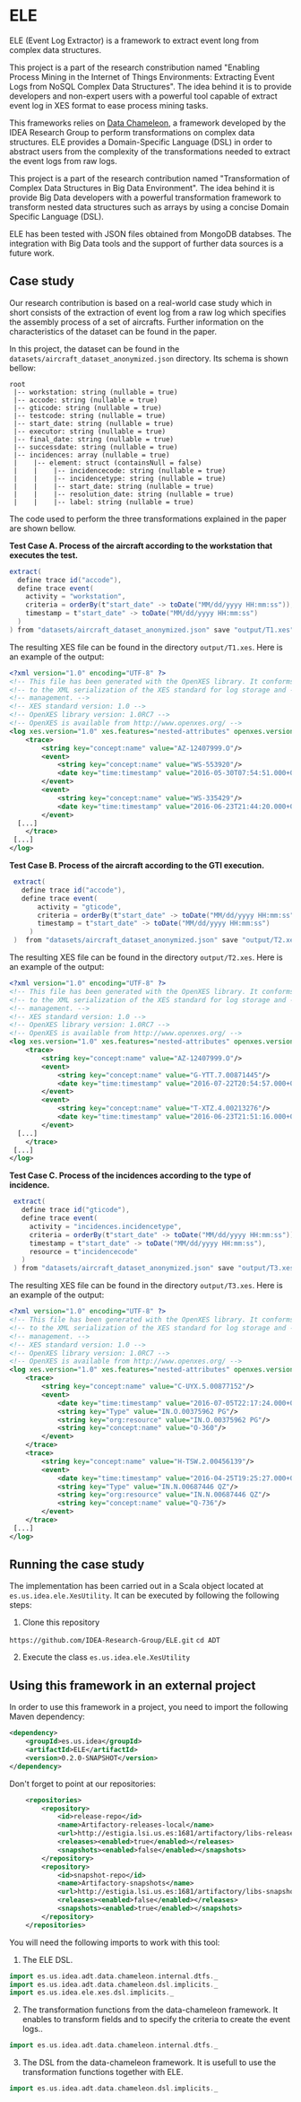 # ELE

ELE (Event Log Extractor) is a framework to extract event long from complex data structures.

This project is a part of the research constribution named "Enabling Process Mining in the Internet of Things Environments: Extracting Event Logs from NoSQL Complex Data Structures". The idea behind it is to provide developers and non-expert users with a powerful tool capable of extract event log in XES format to ease process mining tasks. 

This frameworks relies on [Data Chameleon](https://github.com/IDEA-Research-Group/data-chameleon-core), a framework developed by the IDEA Research Group to perform transformations on complex data structures. ELE provides a Domain-Specific Language (DSL) in order to abstract users from the complexity of the transformations needed to extract the event logs from raw logs.

This project is a part of the research contribution named "Transformation of Complex Data Structures in Big Data Environment". The idea behind it is provide Big Data developers with a powerful transformation framework to transform nested data structures such as arrays by using a concise Domain Specific Language (DSL).

ELE has been tested with JSON files obtained from MongoDB databses. The integration with Big Data tools and the support of further data sources is a future work.

## Case study

Our research contribution is based on a real-world case study which in short consists of the extraction of event log from a raw log which specifies the assembly process of a set of aircrafts. Further information on the characteristics of the dataset can be found in the paper.

In this project, the dataset can be found in the `datasets/aircraft_dataset_anonymized.json` directory. Its schema is shown bellow:

```
root
 |-- workstation: string (nullable = true)
 |-- accode: string (nullable = true)
 |-- gticode: string (nullable = true)
 |-- testcode: string (nullable = true)
 |-- start_date: string (nullable = true)
 |-- executor: string (nullable = true)
 |-- final_date: string (nullable = true)
 |-- successdate: string (nullable = true)
 |-- incidences: array (nullable = true)
 |    |-- element: struct (containsNull = false)
 |    |    |-- incidencecode: string (nullable = true)
 |    |    |-- incidencetype: string (nullable = true)
 |    |    |-- start_date: string (nullable = true)
 |    |    |-- resolution_date: string (nullable = true)
 |    |    |-- label: string (nullable = true)
``` 

The code used to perform the three transformations explained in the paper are shown bellow.

**Test Case A. Process of the aircraft according to the workstation that executes the test.**
```scala
extract(
  define trace id("accode"),
  define trace event(
    activity = "workstation",
    criteria = orderBy(t"start_date" -> toDate("MM/dd/yyyy HH:mm:ss")),
    timestamp = t"start_date" -> toDate("MM/dd/yyyy HH:mm:ss")
  )
) from "datasets/aircraft_dataset_anonymized.json" save "output/T1.xes"
```
The resulting XES file can be found in the directory `output/T1.xes`. Here is an example of the output:
```XML
<?xml version="1.0" encoding="UTF-8" ?>
<!-- This file has been generated with the OpenXES library. It conforms -->
<!-- to the XML serialization of the XES standard for log storage and -->
<!-- management. -->
<!-- XES standard version: 1.0 -->
<!-- OpenXES library version: 1.0RC7 -->
<!-- OpenXES is available from http://www.openxes.org/ -->
<log xes.version="1.0" xes.features="nested-attributes" openxes.version="1.0RC7">
	<trace>
		<string key="concept:name" value="AZ-12407999.O"/>
		<event>
			<string key="concept:name" value="WS-553920"/>
			<date key="time:timestamp" value="2016-05-30T07:54:51.000+02:00"/>
		</event>
		<event>
			<string key="concept:name" value="WS-335429"/>
			<date key="time:timestamp" value="2016-06-23T21:44:20.000+02:00"/>
		</event>
  [...]
	</trace>
 [...]
</log>
```

**Test Case B. Process of the aircraft according to the GTI execution.**
```scala
 extract(
   define trace id("accode"),
   define trace event(
       activity = "gticode",
       criteria = orderBy(t"start_date" -> toDate("MM/dd/yyyy HH:mm:ss")),
       timestamp = t"start_date" -> toDate("MM/dd/yyyy HH:mm:ss")
     )
 )  from "datasets/aircraft_dataset_anonymized.json" save "output/T2.xes"
```
The resulting XES file can be found in the directory `output/T2.xes`. Here is an example of the output:
```XML
<?xml version="1.0" encoding="UTF-8" ?>
<!-- This file has been generated with the OpenXES library. It conforms -->
<!-- to the XML serialization of the XES standard for log storage and -->
<!-- management. -->
<!-- XES standard version: 1.0 -->
<!-- OpenXES library version: 1.0RC7 -->
<!-- OpenXES is available from http://www.openxes.org/ -->
<log xes.version="1.0" xes.features="nested-attributes" openxes.version="1.0RC7">
	<trace>
		<string key="concept:name" value="AZ-12407999.O"/>
		<event>
			<string key="concept:name" value="G-YTT.7.00871445"/>
			<date key="time:timestamp" value="2016-07-22T20:54:57.000+02:00"/>
		</event>
		<event>
			<string key="concept:name" value="T-XTZ.4.00213276"/>
			<date key="time:timestamp" value="2016-06-23T21:51:16.000+02:00"/>
		</event>
  [...]
	</trace>
 [...]
</log>
```

**Test Case C. Process of the incidences according to the type of incidence.**
```scala
 extract(
   define trace id("gticode"),
   define trace event(
     activity = "incidences.incidencetype",
     criteria = orderBy(t"start_date" -> toDate("MM/dd/yyyy HH:mm:ss")),
     timestamp = t"start_date" -> toDate("MM/dd/yyyy HH:mm:ss"),
     resource = t"incidencecode"
   )
 ) from "datasets/aircraft_dataset_anonymized.json" save "output/T3.xes"
```
The resulting XES file can be found in the directory `output/T3.xes`. Here is an example of the output:
```XML
<?xml version="1.0" encoding="UTF-8" ?>
<!-- This file has been generated with the OpenXES library. It conforms -->
<!-- to the XML serialization of the XES standard for log storage and -->
<!-- management. -->
<!-- XES standard version: 1.0 -->
<!-- OpenXES library version: 1.0RC7 -->
<!-- OpenXES is available from http://www.openxes.org/ -->
<log xes.version="1.0" xes.features="nested-attributes" openxes.version="1.0RC7">
	<trace>
		<string key="concept:name" value="C-UYX.5.00877152"/>
		<event>
			<date key="time:timestamp" value="2016-07-05T22:17:24.000+02:00"/>
			<string key="Type" value="IN.O.00375962 PG"/>
			<string key="org:resource" value="IN.O.00375962 PG"/>
			<string key="concept:name" value="O-360"/>
		</event>
	</trace>
	<trace>
		<string key="concept:name" value="H-TSW.2.00456139"/>
		<event>
			<date key="time:timestamp" value="2016-04-25T19:25:27.000+02:00"/>
			<string key="Type" value="IN.N.00687446 QZ"/>
			<string key="org:resource" value="IN.N.00687446 QZ"/>
			<string key="concept:name" value="Q-736"/>
		</event>
	</trace>
 [...]
</log>
```

## Running the case study

The implementation has been carried out in a Scala object located at `es.us.idea.ele.XesUtility`. It can be executed by following the following steps:

1. Clone this repository

`https://github.com/IDEA-Research-Group/ELE.git`
`cd ADT`

2. Execute the class `es.us.idea.ele.XesUtility`

## Using this framework in an external project

In order to use this framework in a project, you need to import the following Maven dependency:

```XML
<dependency>
    <groupId>es.us.idea</groupId>
    <artifactId>ELE</artifactId>
    <version>0.2.0-SNAPSHOT</version>
</dependency>
```

Don't forget to point at our repositories:
```XML
    <repositories>
        <repository>
            <id>release-repo</id>
            <name>Artifactory-releases-local</name>
            <url>http://estigia.lsi.us.es:1681/artifactory/libs-release-local</url>
            <releases><enabled>true</enabled></releases>
            <snapshots><enabled>false</enabled></snapshots>
        </repository>
        <repository>
            <id>snapshot-repo</id>
            <name>Artifactory-snapshots</name>
            <url>http://estigia.lsi.us.es:1681/artifactory/libs-snapshot-local</url>
            <releases><enabled>false</enabled></releases>
            <snapshots><enabled>true</enabled></snapshots>
        </repository>
    </repositories>
```
You will need the following imports to work with this tool:

1. The ELE DSL.
```scala
import es.us.idea.adt.data.chameleon.internal.dtfs._
import es.us.idea.adt.data.chameleon.dsl.implicits._
import es.us.idea.ele.xes.dsl.implicits._
```

2. The transformation functions from the data-chameleon framework. It enables to transform fields and to specify the criteria to create the event logs..
```scala
import es.us.idea.adt.data.chameleon.internal.dtfs._
```
3. The DSL from the data-chameleon framework. It is usefull to use the transformation functions together with ELE.
```scala
import es.us.idea.adt.data.chameleon.dsl.implicits._
```
